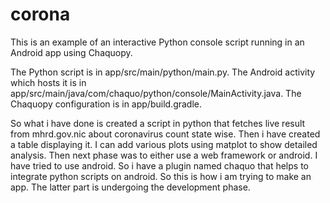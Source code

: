 # corona
This is an example of an interactive Python console script running in an Android app using Chaquopy.

The  Python script is in app/src/main/python/main.py. 
The Android activity which hosts it is in app/src/main/java/com/chaquo/python/console/MainActivity.java.
The Chaquopy configuration is in app/build.gradle.

So what i have done is created a script in python that fetches live result from mhrd.gov.nic about coronavirus count state wise.
Then i have created a table displaying it. I can add various plots using matplot to show detailed analysis.
Then next phase was to either use a web framework or android. I have tried to use android. So i have a plugin named chaquo that
helps to integrate python scripts on android. So this is how i am trying to make an app. The latter part is undergoing the development phase.
